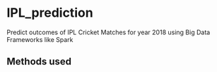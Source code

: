 # IPL_prediction
Predict outcomes of IPL Cricket Matches for year 2018 using Big Data Frameworks like Spark

## Methods used
